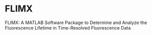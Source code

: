 FLIMX
=====

FLIMX: A MATLAB Software Package to Determine and Analyze the Fluorescence Lifetime in Time-Resolved Fluorescence Data
